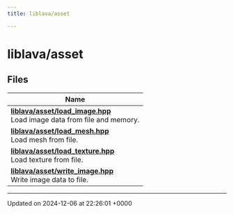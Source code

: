 ```yaml
---
title: liblava/asset

---
```


# liblava/asset



## Files

| Name           |
| -------------- |
| **[liblava/asset/load_image.hpp](/_doxybook/Files/load__image_8hpp.md#file-load-image.hpp)** <br>Load image data from file and memory.  |
| **[liblava/asset/load_mesh.hpp](/_doxybook/Files/load__mesh_8hpp.md#file-load-mesh.hpp)** <br>Load mesh from file.  |
| **[liblava/asset/load_texture.hpp](/_doxybook/Files/load__texture_8hpp.md#file-load-texture.hpp)** <br>Load texture from file.  |
| **[liblava/asset/write_image.hpp](/_doxybook/Files/write__image_8hpp.md#file-write-image.hpp)** <br>Write image data to file.  |






-------------------------------

Updated on 2024-12-06 at 22:26:01 +0000
